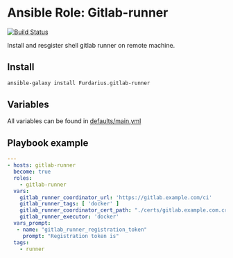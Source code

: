 # Ansible Role: Gitlab-runner
[![Build Status](https://travis-ci.org/Furdarius/ansible-gitlab-runner.svg?branch=master)](https://travis-ci.org/Furdarius/ansible-gitlab-runner)

Install and resgister shell gitlab runner on remote machine.

## Install

```bash
ansible-galaxy install Furdarius.gitlab-runner
```

## Variables

All variables can be found in [defaults/main.yml](https://github.com/Furdarius/ansible-gitlab-runner/blob/master/defaults/main.yml)


## Playbook example

```yaml
---
- hosts: gitlab-runner
  become: true
  roles:
    - gitlab-runner
  vars:
    gitlab_runner_coordinator_url: 'https://gitlab.example.com/ci'
    gitlab_runner_tags: [ 'docker' ]
    gitlab_runner_coordinator_cert_path: "./certs/gitlab.example.com.crt"
    gitlab_runner_executor: 'docker'
  vars_prompt:
   - name: "gitlab_runner_registration_token"
     prompt: "Registration token is"
  tags:
    - runner
```
